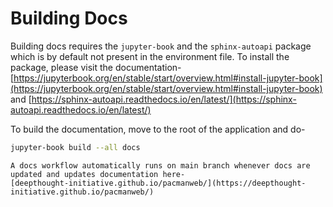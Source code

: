# Building Docs

Building docs requires the `jupyter-book` and the `sphinx-autoapi` package which is by default not present in the environment file. To install the package, please visit the documentation- [https://jupyterbook.org/en/stable/start/overview.html#install-jupyter-book](https://jupyterbook.org/en/stable/start/overview.html#install-jupyter-book) and
[https://sphinx-autoapi.readthedocs.io/en/latest/](https://sphinx-autoapi.readthedocs.io/en/latest/)

To build the documentation, move to the root of the application and do-
```bash
jupyter-book build --all docs
```

```{note}
A docs workflow automatically runs on main branch whenever docs are updated and updates documentation here-
[deepthought-initiative.github.io/pacmanweb/](https://deepthought-initiative.github.io/pacmanweb/)
```